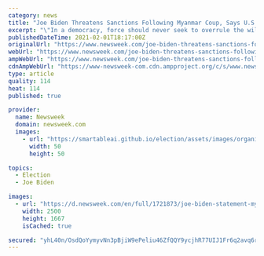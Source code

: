 ```yaml
---
category: news
title: "Joe Biden Threatens Sanctions Following Myanmar Coup, Says U.S. Will 'Stand Up For Democracy'"
excerpt: "\"In a democracy, force should never seek to overrule the will of the people or attempt to erase the outcome of a credible election,\" the president said in his first statement on the issue."
publishedDateTime: 2021-02-01T18:17:00Z
originalUrl: "https://www.newsweek.com/joe-biden-threatens-sanctions-following-myanmar-coup-says-us-will-stand-democracy-1565870"
webUrl: "https://www.newsweek.com/joe-biden-threatens-sanctions-following-myanmar-coup-says-us-will-stand-democracy-1565870"
ampWebUrl: "https://www.newsweek.com/joe-biden-threatens-sanctions-following-myanmar-coup-says-us-will-stand-democracy-1565870?amp=1"
cdnAmpWebUrl: "https://www-newsweek-com.cdn.ampproject.org/c/s/www.newsweek.com/joe-biden-threatens-sanctions-following-myanmar-coup-says-us-will-stand-democracy-1565870?amp=1"
type: article
quality: 114
heat: 114
published: true

provider:
  name: Newsweek
  domain: newsweek.com
  images:
    - url: "https://smartableai.github.io/election/assets/images/organizations/newsweek.com-50x50.jpg"
      width: 50
      height: 50

topics:
  - Election
  - Joe Biden

images:
  - url: "https://d.newsweek.com/en/full/1721873/joe-biden-statement-myanmar-coup.jpg"
    width: 2500
    height: 1667
    isCached: true

secured: "yhL40n/OsdQoYymyvNn3pBjiW9ePeliu46ZfQQY9ycjhR77UIJ1Fr6q2avq6rWiLmB60SyJHJNSTmo1wd07h9mW3gIPavHdVvO/BGz/d8FHl/UkRjcniOmw6lS5VMj14JNQ+Irqxoa8jJWHa/vWSR7amncz3iqK2ZCeFAKFoU77yHijN3V6MW0bCKwBljIfqJTSKXyusZcrloVPT4HQF3b6bAIn5lerKTIEdLyfNF3uHyayJrKhGL7W38uLeqAGSDCD8/rZbgEm4pJyP96Fms4guUcI+Ch917CHCWU/ACadl4TomSpZmCTb2xUwqdQ2h2MJkcFeJUvn93UXTDWlBKh6eGXtMnosIlBGdwF+f88k=;XP1yxwP0B5yPXvwfZJB83g=="
---
```


